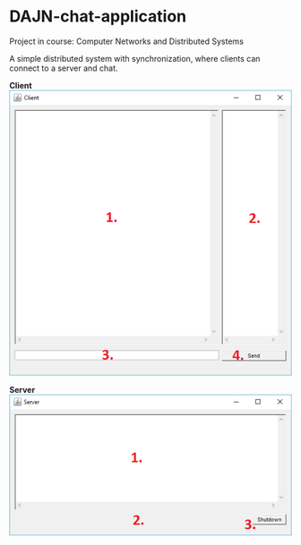 # DAJN-chat-application
Project in course: Computer Networks and Distributed Systems

A simple distributed system with synchronization, where clients can connect to a server and chat.

**Client**
![dm](https://github.com/JohanWindahl/DAJN-chat-application/blob/master/png/Client.png)


**Server** ![dm](https://github.com/JohanWindahl/DAJN-chat-application/blob/master/png/Server.png)



